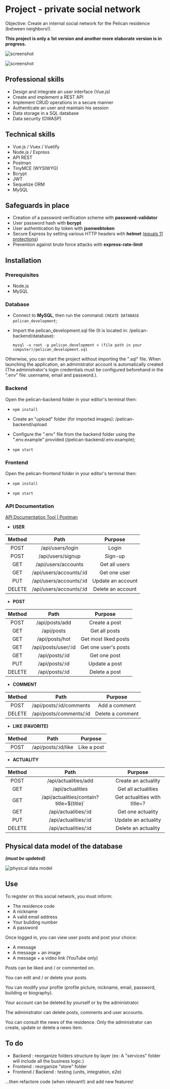 # Project - private social network

Objective: Create an internal social network for the Pelican residence (between neighbors!).

**This project is only a 1st version and another more elaborate version is in progress.**

![screenshot](https://imgur.com/MxbWKAk.png)

![screenshot](https://imgur.com/ll5b58H.png)

## Professional skills

- Design and integrate an user interface (Vue.js)
- Create and implement a REST API
- Implement CRUD operations in a secure manner
- Authenticate an user and maintain his session
- Data storage in a SQL database
- Data security (OWASP)

## Technical skills

- Vue.js / Vuex / Vuetify
- Node.js / Express
- API REST
- Postman
- TinyMCE (WYSIWYG)
- Bcrypt
- JWT
- Sequelize ORM
- MySQL

## Safeguards in place

- Creation of a password verification scheme with **password-validator**
- User password hash with **bcrypt**
- User authentication by token with **jsonwebtoken**
- Secure Express by setting various HTTP headers with **helmet** ([equals 11 protections](https://www.npmjs.com/package/helmet))
- Prevention against brute force attacks with **express-rate-limit**

## Installation

### Prerequisites

- Node.js
- MySQL

### Database

- Connect to **MySQL**, then run the command: `CREATE DATABASE pelican_development`;

- Import the pelican_development.sql file (It is located in: /pelican-backend/database):

  `mysql -u root -p pelican_development < (file path in your computer)/pelican_development.sql`

Otherwise, you can start the project without importing the ".sql" file. When launching the application, an administrator account is automatically created (The administrator's login credentials must be configured beforehand in the ".env" file: username, email and password.).

### Backend

Open the pelican-backend folder in your editor's terminal then:

- `npm install`

- Create an "upload" folder (for imported images): /pelican-backend/upload

- Configure the ".env" file from the backend folder using the ".env.example" provided (/pelican-backend/.env.example);

- `npm start`

### Frontend

Open the pelican-frontend folder in your editor's terminal then:

- `npm install`

- `npm start`

### API Documentation

[API Documentation Tool | Postman](https://documenter.getpostman.com/view/13772904/TzJvdGQP)

- **USER**

| Method |          Path           |      Purpose      |
| :----: | :---------------------: | :---------------: |
|  POST  |    /api/users/login     |       Login       |
|  POST  |    /api/users/signup    |      Sign-up      |
|  GET   |   /api/users/accounts   |   Get all users   |
|  GET   | /api/users/accounts/:id |   Get one user    |
|  PUT   | /api/users/accounts/:id | Update an account |
| DELETE | /api/users/accounts/:id | Delete an account |

- **POST**

| Method |        Path         |       Purpose        |
| :----: | :-----------------: | :------------------: |
|  POST  |   /api/posts/add    |    Create a post     |
|  GET   |     /api/posts      |    Get all posts     |
|  GET   |   /api/posts/hot    | Get most liked posts |
|  GET   | /api/posts/user/:id | Get one user's posts |
|  GET   |   /api/posts/:id    |     Get one post     |
|  PUT   |   /api/posts/:id    |    Update a post     |
| DELETE |   /api/posts/:id    |    Delete a post     |

- **COMMENT**

| Method |          Path           |     Purpose      |
| :----: | :---------------------: | :--------------: |
|  POST  | /api/posts/:id/comments |  Add a comment   |
| DELETE | /api/posts/comments/:id | Delete a comment |

- **LIKE (FAVORITE)**

| Method |        Path         |   Purpose   |
| :----: | :-----------------: | :---------: |
|  POST  | /api/posts/:id/like | Like a post |

- **ACTUALITY**

| Method |                   Path                   |           Purpose            |
| :----: | :--------------------------------------: | :--------------------------: |
|  POST  |           /api/actualities/add           |     Create an actuality      |
|  GET   |             /api/actualities             |     Get all actualities      |
|  GET   | /api/actualities/contain?title=${title}` | Get actualities with title=? |
|  GET   |           /api/actualities/:id           |      Get one actuality       |
|  PUT   |           /api/actualities/:id           |     Update an actuality      |
| DELETE |           /api/actualities/:id           |     Delete an actuality      |

## Physical data model of the database

**_(must be updated)_**

![physical data model](https://imgur.com/nGvVW25.png)

## Use

To register on this social network, you must inform:

- The residence code
- A nickname
- A valid email address
- Your building number
- A password

Once logged in, you can view user posts and post your choice:

- A message
- A message + an image
- A message + a video link (YouTube only)

Posts can be liked and / or commented on.

You can edit and / or delete your posts.

You can modify your profile (profile picture, nickname, email, password, building or biography).

Your account can be deleted by yourself or by the administrator.

The administrator can delete posts, comments and user accounts.

You can consult the news of the residence. Only the administrator can create, update or delete a news item.

## To do

- Backend : reorganize folders structure by layer (ex: A "services" folder will include all the business logic.)
- Frontend : reorganize "store" folder
- Frontend / Backend : testing (units, integration, e2e)

...then refactore code (when relevant!) and add new features!
